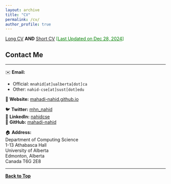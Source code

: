 ```yaml
---
layout: archive
title: "CV"
permalink: /cv/
author_profile: true
---
```

<p>
  <a href="https://mahadi-nahid.github.io/files/mnahid_cv.pdf" target="_blank" title="Long CV">Long CV</a>
  <strong>AND</strong>
  <a href="https://mahadi-nahid.github.io/files/mnahid_cv.pdf" target="_blank" title="Short CV">Short CV</a>
  <span style="color:green;">[<ins>Last Updated on Dec 28, 2024</ins>]</span>
</p>


## Contact Me

---

✉️ **Email:**  
- Official: `mnahid[at]ualberta[dot]ca`  
- Other: `nahid-cse[at]sust[dot]edu`

🔗 **Website:** [mahadi-nahid.github.io](https://mahadi-nahid.github.io/)

🐦 **Twitter:** [mhn_nahid](https://twitter.com/mhn_nahid)  
🔗 **LinkedIn:** [nahidcse](https://www.linkedin.com/in/nahidcse/)  
🐙 **GitHub:** [mahadi-nahid](https://github.com/mahadi-nahid)

🏠 **Address:**  
Department of Computing Science  
1-13 Athabasca Hall  
University of Alberta  
Edmonton, Alberta  
Canada T6G 2E8  



----------------------------------------


[**Back to Top**](#)